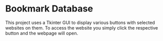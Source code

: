# Bookmark Database
This project uses a Tkinter GUI to display various buttons with selected websites on them. 
To access the website you simply click the respective button and the webpage will open.
